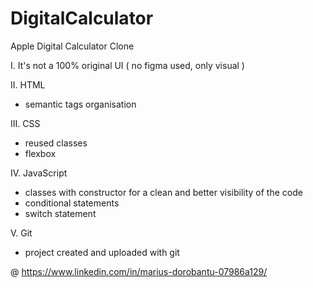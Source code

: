 # DigitalCalculator

Apple Digital Calculator Clone

I. It's not a 100% original UI ( no figma used, only visual )

II. HTML
- semantic tags organisation
  
III. CSS
- reused classes
- flexbox

IV. JavaScript
- classes with constructor for a clean and better visibility of the code
- conditional statements
- switch statement

V. Git
- project created and uploaded with git

@ https://www.linkedin.com/in/marius-dorobantu-07986a129/
